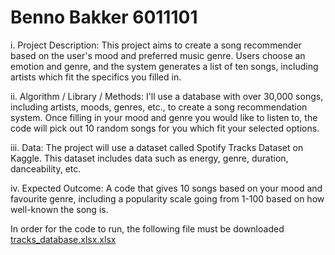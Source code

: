 # Benno Bakker 6011101
i. Project Description:
This project aims to create a song recommender based on the user's mood and preferred music genre. Users choose an emotion and genre, and the system generates a list of ten songs, including artists which fit the specifics you filled in.

ii. Algorithm / Library / Methods:
I'll use a database with over 30,000 songs, including artists, moods, genres, etc., to create a song recommendation system. Once filling in your mood and genre you would like to listen to, the code will pick out 10 random songs for you which fit your selected options.

iii. Data:
The project will use a dataset called Spotify Tracks Dataset on Kaggle. This dataset includes data such as energy, genre, duration, danceability, etc.

iv. Expected Outcome:
A code that gives 10 songs based on your mood and favourite genre, including a popularity scale going from 1-100 based on how well-known the song is.

In order for the code to run, the following file must be downloaded
[tracks_database.xlsx.xlsx](https://github.com/user-attachments/files/22212817/tracks_database.xlsx.xlsx)
